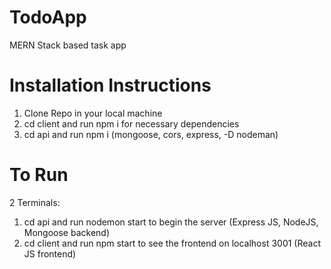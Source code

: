 # TodoApp

MERN Stack based task app

# Installation Instructions 
1. Clone Repo in your local machine
2. cd client and run npm i for necessary dependencies
3. cd api and run npm i (mongoose, cors, express, -D nodeman)

# To Run
2 Terminals: 
  1. cd api and run nodemon start to begin the server (Express JS, NodeJS, Mongoose backend)
  2. cd client and run npm start to see the frontend on localhost 3001 (React JS frontend)
